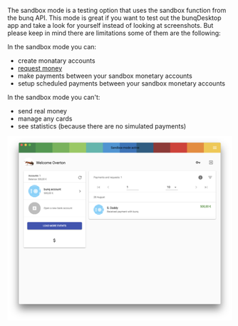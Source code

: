 The sandbox mode is a testing option that uses the sandbox function from the bunq API.
This mode is great if you want to test out the bunqDesktop app and take a look for yourself instead of looking at screenshots. But please keep in mind there are limitations some of them are the following:

In the sandbox mode you can:

 - create monatary accounts
 - [request money](demo-mode-money.md)
 - make payments between your sandbox monetary accounts
 -   setup scheduled payments between your sandbox monetary accounts

In the sandbox mode you can't:

 - send real money
 - manage any cards
 - see statistics (because there are no simulated payments)

![Screenshot Sandbox Dashboard](images/demo-mode/1.png)
